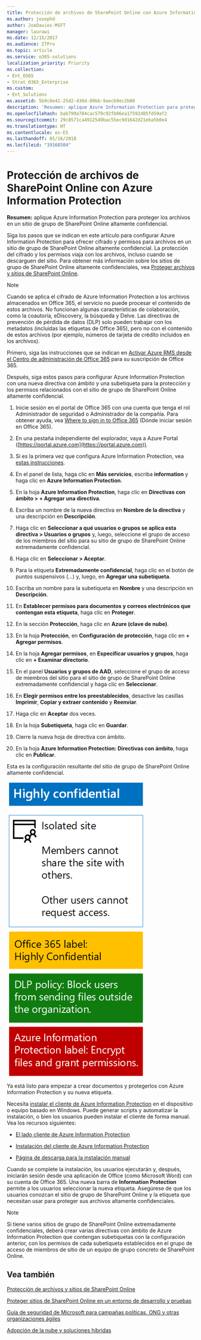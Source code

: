 ```yaml
---
title: Protección de archivos de SharePoint Online con Azure Information Protection
ms.author: josephd
author: JoeDavies-MSFT
manager: laurawi
ms.date: 12/15/2017
ms.audience: ITPro
ms.topic: article
ms.service: o365-solutions
localization_priority: Priority
ms.collection:
- Ent_O365
- Strat_O365_Enterprise
ms.custom:
- Ent_Solutions
ms.assetid: 5b9c8e41-25d2-436d-89bb-9aecb9ec2b80
description: 'Resumen: aplique Azure Information Protection para proteger los archivos en un sitio de grupo de SharePoint Online altamente confidencial.'
ms.openlocfilehash: bab799a784cac579c92fb06ea17592d85fd59af2
ms.sourcegitcommit: 29c8571ca4912549bac55ec9d1642d21eba5b0e4
ms.translationtype: HT
ms.contentlocale: es-ES
ms.lasthandoff: 05/16/2018
ms.locfileid: "19168504"
---
```

# <a name="protect-sharepoint-online-files-with-azure-information-protection"></a>Protección de archivos de SharePoint Online con Azure Information Protection

 **Resumen:** aplique Azure Information Protection para proteger los archivos en un sitio de grupo de SharePoint Online altamente confidencial.
  
Siga los pasos que se indican en este artículo para configurar Azure Information Protection para ofrecer cifrado y permisos para archivos en un sitio de grupo de SharePoint Online altamente confidencial. La protección del cifrado y los permisos viaja con los archivos, incluso cuando se descarguen del sitio. Para obtener más información sobre los sitios de grupo de SharePoint Online altamente confidenciales, vea [Proteger archivos y sitios de SharePoint Online](secure-sharepoint-online-sites-and-files.md).
  
> [!NOTE]
> Cuando se aplica el cifrado de Azure Information Protection a los archivos almacenados en Office 365, el servicio no puede procesar el contenido de estos archivos. No funcionan algunas características de colaboración, como la coautoría, eDiscovery, la búsqueda y Delve. Las directivas de prevención de pérdida de datos (DLP) solo pueden trabajar con los metadatos (incluidas las etiquetas de Office 365), pero no con el contenido de estos archivos (por ejemplo, números de tarjeta de crédito incluidos en los archivos). 
  
Primero, siga las instrucciones que se indican en [Activar Azure RMS desde el Centro de administración de Office 365](https://docs.microsoft.com/information-protection/deploy-use/activate-office365) para su suscripción de Office 365.
  
Después, siga estos pasos para configurar Azure Information Protection con una nueva directiva con ámbito y una subetiqueta para la protección y los permisos relacionados con el sitio de grupo de SharePoint Online altamente confidencial.
  
1. Inicie sesión en el portal de Office 365 con una cuenta que tenga el rol Administrador de seguridad o Administrador de la compañía. Para obtener ayuda, vea [Where to sign in to Office 365](https://support.office.com/Article/Where-to-sign-in-to-Office-365-e9eb7d51-5430-4929-91ab-6157c5a050b4) (Dónde iniciar sesión en Office 365).
    
2. En una pestaña independiente del explorador, vaya a Azure Portal ([https://portal.azure.com](https://portal.azure.com)).
    
3. Si es la primera vez que configura Azure Information Protection, vea [estas instrucciones](https://docs.microsoft.com/information-protection/deploy-use/configure-policy#to-access-the-azure-information-protection-blade-for-the-first-time).
    
4. En el panel de lista, haga clic en **Más servicios**, escriba **information** y haga clic en **Azure Information Protection**.
    
5. En la hoja **Azure Information Protection**, haga clic en **Directivas con ámbito > + Agregar una directiva**.
    
6. Escriba un nombre de la nueva directiva en **Nombre de la directiva** y una descripción en **Descripción**.
    
7. Haga clic en **Seleccionar a qué usuarios o grupos se aplica esta directiva > Usuarios o grupos** y, luego, seleccione el grupo de acceso de los miembros del sitio para su sitio de grupo de SharePoint Online extremadamente confidencial. 
    
8. Haga clic en **Seleccionar > Aceptar**.
    
9. Para la etiqueta **Extremadamente confidencial**, haga clic en el botón de puntos suspensivos (...) y, luego, en **Agregar una subetiqueta**.
    
10. Escriba un nombre para la subetiqueta en **Nombre** y una descripción en **Descripción**.
    
11. En **Establecer permisos para documentos y correos electrónicos que contengan esta etiqueta**, haga clic en **Proteger**.
    
12. En la sección **Protección**, haga clic en **Azure (clave de nube)**.
    
13. En la hoja **Protección**, en **Configuración de protección**, haga clic en **+ Agregar permisos**.
    
14. En la hoja **Agregar permisos**, en **Especificar usuarios y grupos**, haga clic en **+ Examinar directorio**.
    
15. En el panel **Usuarios y grupos de AAD**, seleccione el grupo de acceso de miembros del sitio para el sitio de grupo de SharePoint Online extremadamente confidencial y haga clic en **Seleccionar**.
    
16. En **Elegir permisos entre los preestablecidos**, desactive las casillas **Imprimir**, **Copiar y extraer contenido** y **Reenviar**.
    
17. Haga clic en **Aceptar** dos veces.
    
18. En la hoja **Subetiqueta**, haga clic en **Guardar**.
    
19. Cierre la nueva hoja de directiva con ámbito.
    
20. En la hoja **Azure Information Protection: Directivas con ámbito**, haga clic en **Publicar**.
    
Esta es la configuración resultante del sitio de grupo de SharePoint Online altamente confidencial.
  
![Etiqueta de Azure Information Protection de un sitio de grupo de SharePoint Online aislado.](images/8cc92aa4-e7bc-4c2f-a4a4-3b034b21aebf.png)
  
Ya está listo para empezar a crear documentos y protegerlos con Azure Information Protection y su nueva etiqueta.
  
Necesita [instalar el cliente de Azure Information Protection](https://docs.microsoft.com/information-protection/rms-client/install-client-app) en el dispositivo o equipo basado en Windows. Puede generar scripts y automatizar la instalación, o bien los usuarios pueden instalar el cliente de forma manual. Vea los recursos siguientes:
  
- [El lado cliente de Azure Information Protection](https://docs.microsoft.com/information-protection/rms-client/use-client)
    
- [Instalación del cliente de Azure Information Protection](https://docs.microsoft.com/information-protection/rms-client/client-admin-guide)
    
- [Página de descarga para la instalación manual](https://www.microsoft.com/download/details.aspx?id=53018)
    
Cuando se complete la instalación, los usuarios ejecutarán y, después, iniciarán sesión desde una aplicación de Office (como Microsoft Word) con su cuenta de Office 365. Una nueva barra de **Information Protection** permite a los usuarios seleccionar la nueva etiqueta. Asegúrese de que los usuarios conozcan el sitio de grupo de SharePoint Online y la etiqueta que necesitan usar para proteger sus archivos altamente confidenciales.
  
> [!NOTE]
> Si tiene varios sitios de grupo de SharePoint Online extremadamente confidenciales, deberá crear varias directivas con ámbito de Azure Information Protection que contengan subetiquetas con la configuración anterior, con los permisos de cada subetiqueta establecidos en el grupo de acceso de miembros de sitio de un equipo de grupo concreto de SharePoint Online. 
  
## <a name="see-also"></a>Vea también

[Protección de archivos y sitios de SharePoint Online](secure-sharepoint-online-sites-and-files.md)
  
[Proteger sitios de SharePoint Online en un entorno de desarrollo y pruebas](secure-sharepoint-online-sites-in-a-dev-test-environment.md)
  
[Guía de seguridad de Microsoft para campañas políticas, ONG y otras organizaciones ágiles](microsoft-security-guidance-for-political-campaigns-nonprofits-and-other-agile-o.md)
  
[Adopción de la nube y soluciones híbridas](cloud-adoption-and-hybrid-solutions.md)




